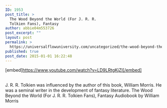 ```yaml
---
ID: 1953
post_title: >
  The Wood Beyond the World (For J. R. R.
  Tolkien Fans), Fantasy
author: abbie04m553726
post_excerpt: ""
layout: post
permalink: >
  https://universalflowuniversity.com/uncategorized/the-wood-beyond-the-world-for-j-r-r-tolkien-fans-fantasy/
published: true
post_date: 2015-01-01 16:22:48
---
```

[embed]https://www.youtube.com/watch?v=LD9LRtgKjZI[/embed]</br></br>
<p>J. R. R. Tolkien was influenced by the author of this book, William Morris.
He was a seminal writer in the development of fantasy literature.
The Wood Beyond the World (For J. R. R. Tolkien Fans), Fantasy Audiobook by William Morris</p>
